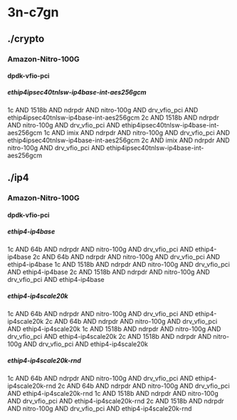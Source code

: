 # 3n-c7gn
## ./crypto
### Amazon-Nitro-100G
#### dpdk-vfio-pci
##### ethip4ipsec40tnlsw-ip4base-int-aes256gcm
1c AND 1518b AND ndrpdr AND nitro-100g AND drv_vfio_pci AND ethip4ipsec40tnlsw-ip4base-int-aes256gcm
2c AND 1518b AND ndrpdr AND nitro-100g AND drv_vfio_pci AND ethip4ipsec40tnlsw-ip4base-int-aes256gcm
1c AND imix AND ndrpdr AND nitro-100g AND drv_vfio_pci AND ethip4ipsec40tnlsw-ip4base-int-aes256gcm
2c AND imix AND ndrpdr AND nitro-100g AND drv_vfio_pci AND ethip4ipsec40tnlsw-ip4base-int-aes256gcm
## ./ip4
### Amazon-Nitro-100G
#### dpdk-vfio-pci
##### ethip4-ip4base
1c AND 64b AND ndrpdr AND nitro-100g AND drv_vfio_pci AND ethip4-ip4base
2c AND 64b AND ndrpdr AND nitro-100g AND drv_vfio_pci AND ethip4-ip4base
1c AND 1518b AND ndrpdr AND nitro-100g AND drv_vfio_pci AND ethip4-ip4base
2c AND 1518b AND ndrpdr AND nitro-100g AND drv_vfio_pci AND ethip4-ip4base
##### ethip4-ip4scale20k
1c AND 64b AND ndrpdr AND nitro-100g AND drv_vfio_pci AND ethip4-ip4scale20k
2c AND 64b AND ndrpdr AND nitro-100g AND drv_vfio_pci AND ethip4-ip4scale20k
1c AND 1518b AND ndrpdr AND nitro-100g AND drv_vfio_pci AND ethip4-ip4scale20k
2c AND 1518b AND ndrpdr AND nitro-100g AND drv_vfio_pci AND ethip4-ip4scale20k
##### ethip4-ip4scale20k-rnd
1c AND 64b AND ndrpdr AND nitro-100g AND drv_vfio_pci AND ethip4-ip4scale20k-rnd
2c AND 64b AND ndrpdr AND nitro-100g AND drv_vfio_pci AND ethip4-ip4scale20k-rnd
1c AND 1518b AND ndrpdr AND nitro-100g AND drv_vfio_pci AND ethip4-ip4scale20k-rnd
2c AND 1518b AND ndrpdr AND nitro-100g AND drv_vfio_pci AND ethip4-ip4scale20k-rnd
